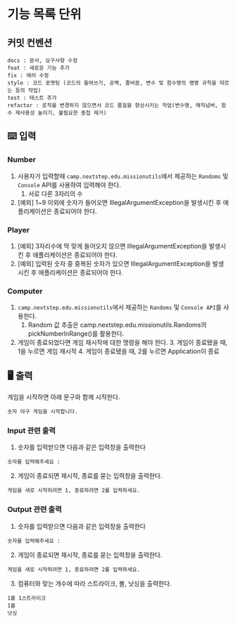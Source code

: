 # 기능 목록 단위

## 커밋 컨벤션

```text
docs : 문서, 요구사항 수정
feat : 새로운 기능 추가
fix : 에러 수정
style : 코드 포멧팅 (코드의 들여쓰기, 공백, 줄바꿈, 변수 및 함수명의 명명 규칙을 따르는 등의 작업)
test : 테스트 추가
refactor : 로직을 변경하지 않으면서 코드 품질을 향상시키는 작업(변수명, 매직넘버, 함수 재사용성 높이기, 불필요한 중첩 제거)
```

## ⌨️ 입력

### Number
1. 사용자가 입력할때 `camp.nextstep.edu.missionutils`에서 제공하는 `Randoms` 및 `Console` API를 사용하여 입력해야 한다.
    1. 서로 다른 3자리의 수
2. [예외] 1~9 이외에 숫자가 들어오면 IllegalArgumentException을 발생시킨 후 애플리케이션은 종료되어야 한다.

### Player
1. [예외] 3자리수에 딱 맞게 들어오지 않으면 IllegalArgumentException을 발생시킨 후 애플리케이션은 종료되어야 한다.
2. [예외] 입력된 숫자 중 중복된 숫자가 있으면 IllegalArgumentException을 발생시킨 후 애플리케이션은 종료되어야 한다.

### Computer

1. `camp.nextstep.edu.missionutils`에서 제공하는 `Randoms` 및 `Console API`를 사용한다.
    1. Random 값 추출은 camp.nextstep.edu.missionutils.Randoms의 pickNumberInRange()를 활용한다.
2. 게임이 종료되었다면 게임 재시작에 대한 명령을 해야 한다.
   3. 게임이 종료됐을 때, 1을 누르면 게임 재시작
   4. 게임이 종료됐을 때, 2를 누르면 Application이 종료

## 🖥 출력

게임을 시작하면 아래 문구와 함께 시작한다.
```text
숫자 야구 게임을 시작합니다.
```

### Input 관련 출력

1. 숫자를 입력받으면 다음과 같은 입력창을 출력한다
```text
숫자를 입력해주세요 :
```
2. 게임이 종료되면 재시작, 종료를 묻는 입력창을 출력한다.
```text
게임을 새로 시작하려면 1, 종료하려면 2를 입력하세요.
```

### Output 관련 출력

1. 숫자를 입력받으면 다음과 같은 입력창을 출력한다
```text
숫자를 입력해주세요 :
```
2. 게임이 종료되면 재시작, 종료를 묻는 입력창을 출력한다.
```text
게임을 새로 시작하려면 1, 종료하려면 2를 입력하세요.
```
3. 컴퓨터와 맞는 개수에 따라 스트라이크, 볼, 낫싱을 출력한다.
```text
1볼 1스트라이크
1볼
낫싱
```